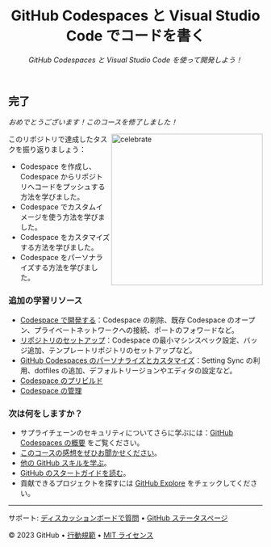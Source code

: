 <header>

<!--
  <<< Author notes: Course header >>>
  Read <https://skills.github.com/quickstart> for more information about how to build courses using this template.
  Include a 1280×640 image, course name in sentence case, and a concise description in emphasis.
  In your repository settings: enable template repository, add your 1280×640 social image, auto delete head branches.
  Next to "About", add description & tags; disable releases, packages, & environments.
  Add your open source license, GitHub uses the MIT license.
-->

# GitHub Codespaces と Visual Studio Code でコードを書く

_GitHub Codespaces と Visual Studio Code を使って開発しよう！_

</header>

<!--
  <<< Author notes: Finish >>>
  Review what we learned, ask for feedback, provide next steps.
-->

## 完了

_おめでとうございます！このコースを修了しました！_

<img src="https://octodex.github.com/images/welcometocat.png" alt=celebrate width=300 align=right>

このリポジトリで達成したタスクを振り返りましょう：

- Codespace を作成し、Codespace からリポジトリへコードをプッシュする方法を学びました。
- Codespace でカスタムイメージを使う方法を学びました。
- Codespace をカスタマイズする方法を学びました。
- Codespace をパーソナライズする方法を学びました。

### 追加の学習リソース

- [Codespace で開発する](https://docs.github.com/ja/codespaces/developing-in-codespaces/developing-in-a-codespace)：Codespace の削除、既存 Codespace のオープン、プライベートネットワークへの接続、ポートのフォワードなど。
- [リポジトリのセットアップ](https://docs.github.com/ja/codespaces/setting-up-your-project-for-codespaces/introduction-to-dev-containers)：Codespace の最小マシンスペック設定、バッジ追加、テンプレートリポジトリのセットアップなど。
- [GitHub Codespaces のパーソナライズとカスタマイズ](https://docs.github.com/ja/codespaces/customizing-your-codespace/personalizing-github-codespaces-for-your-account)：Setting Sync の利用、dotfiles の追加、デフォルトリージョンやエディタの設定など。
- [Codespace のプリビルド](https://docs.github.com/ja/codespaces/prebuilding-your-codespaces/about-github-codespaces-prebuilds)
- [Codespace の管理](https://docs.github.com/ja/codespaces/managing-codespaces-for-your-organization/enabling-github-codespaces-for-your-organization)

### 次は何をしますか？

- サプライチェーンのセキュリティについてさらに学ぶには：[GitHub Codespaces の概要](https://docs.github.com/ja/codespaces/overview) をご覧ください。
- [このコースの感想をぜひお聞かせください](https://github.com/orgs/skills/discussions/categories/code-with-codespaces)。
- [他の GitHub スキルを学ぶ](https://github.com/skills)。
- [GitHub のスタートガイドを読む](https://docs.github.com/ja/get-started)。
- 貢献できるプロジェクトを探すには [GitHub Explore](https://github.com/explore) をチェックしてください。

<footer>

<!--
  <<< Author notes: Footer >>>
  Add a link to get support, GitHub status page, code of conduct, license link.
-->

---

サポート: [ディスカッションボードで質問](https://github.com/orgs/skills/discussions/categories/code-with-codespaces) &bull; [GitHub ステータスページ](https://www.githubstatus.com/)

&copy; 2023 GitHub &bull; [行動規範](https://www.contributor-covenant.org/version/2/1/code_of_conduct/code_of_conduct.md) &bull; [MIT ライセンス](https://gh.io/mit)

</footer>
